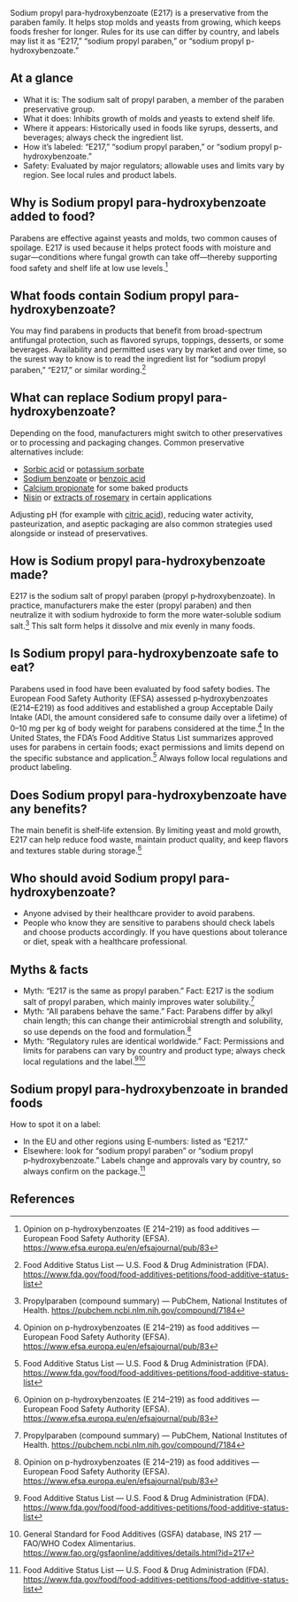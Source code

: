 Sodium propyl para-hydroxybenzoate (E217) is a preservative from the paraben family. It helps stop molds and yeasts from growing, which keeps foods fresher for longer. Rules for its use can differ by country, and labels may list it as “E217,” “sodium propyl paraben,” or “sodium propyl p-hydroxybenzoate.”
<!--more-->

## At a glance
- What it is: The sodium salt of propyl paraben, a member of the paraben preservative group.
- What it does: Inhibits growth of molds and yeasts to extend shelf life.
- Where it appears: Historically used in foods like syrups, desserts, and beverages; always check the ingredient list.
- How it’s labeled: “E217,” “sodium propyl paraben,” or “sodium propyl p-hydroxybenzoate.”
- Safety: Evaluated by major regulators; allowable uses and limits vary by region. See local rules and product labels.

## Why is Sodium propyl para-hydroxybenzoate added to food?
Parabens are effective against yeasts and molds, two common causes of spoilage. E217 is used because it helps protect foods with moisture and sugar—conditions where fungal growth can take off—thereby supporting food safety and shelf life at low use levels.[^1]

## What foods contain Sodium propyl para-hydroxybenzoate?
You may find parabens in products that benefit from broad-spectrum antifungal protection, such as flavored syrups, toppings, desserts, or some beverages. Availability and permitted uses vary by market and over time, so the surest way to know is to read the ingredient list for “sodium propyl paraben,” “E217,” or similar wording.[^2]

## What can replace Sodium propyl para-hydroxybenzoate?
Depending on the food, manufacturers might switch to other preservatives or to processing and packaging changes. Common preservative alternatives include:
- [Sorbic acid](/e200-sorbic-acid) or [potassium sorbate](/e202-potassium-sorbate)
- [Sodium benzoate](/e211-sodium-benzoate) or [benzoic acid](/e210-benzoic-acid)
- [Calcium propionate](/e282-calcium-propionate) for some baked products
- [Nisin](/e234-nisin) or [extracts of rosemary](/e392-extracts-of-rosemary) in certain applications

Adjusting pH (for example with [citric acid](/e330-citric-acid)), reducing water activity, pasteurization, and aseptic packaging are also common strategies used alongside or instead of preservatives.

## How is Sodium propyl para-hydroxybenzoate made?
E217 is the sodium salt of propyl paraben (propyl p‑hydroxybenzoate). In practice, manufacturers make the ester (propyl paraben) and then neutralize it with sodium hydroxide to form the more water‑soluble sodium salt.[^3] This salt form helps it dissolve and mix evenly in many foods.

## Is Sodium propyl para-hydroxybenzoate safe to eat?
Parabens used in food have been evaluated by food safety bodies. The European Food Safety Authority (EFSA) assessed p‑hydroxybenzoates (E214–E219) as food additives and established a group Acceptable Daily Intake (ADI, the amount considered safe to consume daily over a lifetime) of 0–10 mg per kg of body weight for parabens considered at the time.[^1] In the United States, the FDA’s Food Additive Status List summarizes approved uses for parabens in certain foods; exact permissions and limits depend on the specific substance and application.[^2] Always follow local regulations and product labeling.

## Does Sodium propyl para-hydroxybenzoate have any benefits?
The main benefit is shelf‑life extension. By limiting yeast and mold growth, E217 can help reduce food waste, maintain product quality, and keep flavors and textures stable during storage.[^1]

## Who should avoid Sodium propyl para-hydroxybenzoate?
- Anyone advised by their healthcare provider to avoid parabens.
- People who know they are sensitive to parabens should check labels and choose products accordingly.
If you have questions about tolerance or diet, speak with a healthcare professional.

## Myths & facts
- Myth: “E217 is the same as propyl paraben.” Fact: E217 is the sodium salt of propyl paraben, which mainly improves water solubility.[^3]
- Myth: “All parabens behave the same.” Fact: Parabens differ by alkyl chain length; this can change their antimicrobial strength and solubility, so use depends on the food and formulation.[^1]
- Myth: “Regulatory rules are identical worldwide.” Fact: Permissions and limits for parabens can vary by country and product type; always check local regulations and the label.[^2][^4]

## Sodium propyl para-hydroxybenzoate in branded foods
How to spot it on a label:
- In the EU and other regions using E‑numbers: listed as “E217.”
- Elsewhere: look for “sodium propyl paraben” or “sodium propyl p‑hydroxybenzoate.”
Labels change and approvals vary by country, so always confirm on the package.[^2]

## References
[^1]: Opinion on p-hydroxybenzoates (E 214–219) as food additives — European Food Safety Authority (EFSA). https://www.efsa.europa.eu/en/efsajournal/pub/83
[^2]: Food Additive Status List — U.S. Food & Drug Administration (FDA). https://www.fda.gov/food/food-additives-petitions/food-additive-status-list
[^3]: Propylparaben (compound summary) — PubChem, National Institutes of Health. https://pubchem.ncbi.nlm.nih.gov/compound/7184
[^4]: General Standard for Food Additives (GSFA) database, INS 217 — FAO/WHO Codex Alimentarius. https://www.fao.org/gsfaonline/additives/details.html?id=217
